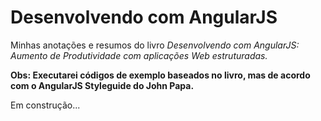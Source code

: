 # Desenvolvendo com AngularJS

Minhas anotações e resumos do livro *Desenvolvendo com AngularJS:
Aumento de Produtividade com aplicações Web estruturadas.*

**Obs: Executarei códigos de exemplo baseados no livro, mas de acordo com o
AngularJS Styleguide do John Papa.**

Em construção...
